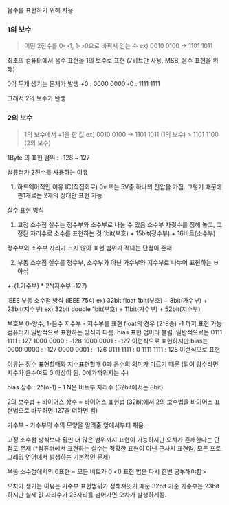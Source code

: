 음수를 표현하기 위해 사용

### 1의 보수
> 어떤 2진수를 0->1, 1->0으로 바꿔서 얻는 수
ex) 0010 0100 -> 1101 1011


최초의 컴퓨터에서 음수 표현을 1의 보수로 표현
(7비트만 사용, MSB, 음수 표현을 위해)

0이 두개 생기는 문제가 발생
+0 : 0000 0000
-0 : 1111 1111

그래서 2의 보수가 탄생


### 2의 보수
> 1의 보수에서 +1을 한 값
ex) 0010 0100 -> 1101 1011 (1의 보수) > 1101 1100 (2의 보수)

1Byte 의 표현 범위 : -128 ~ 127



컴퓨터가 2진수를 사용하는 이유
  1. 하드웨어적인 이유
        IC(직접회로) 0v 또는 5V중 하나의 전압을 가짐.
        그렇기 때문에 핀1개로는 2개의 상태만 표현 가능




실수 표현 방식

1. 고정 소수점
실수는 정수부와 소수부로 나눌 수 있음
소수부 자릿수를 정해 놓고, 고정된 자리수로 소수를 표현하는 것
1bit(부호) + 15bit(정수부) + 16비트(소수부)

정수부와 소수부 자리가 크지 않아 표현 범위가 적다는 단점이 존재

2. 부동 소수점
실수를 정수부, 소수부가 아닌 가수부와 지수부로 나누어 표현하는 ㅂ아식

+-(1.가수부) * 2^(지수부 -127)

IEEE 부동 소수점 방식 (IEEE 754)
ex) 32bit float
1bit(부호) + 8bit(가수부) + 23bit(지수부)
ex) 32bit double
1bit(부호) + 11bit(가수부) + 52bit(지수부)

부호부 0-양수, 1-음수
지수부 - 지수부를 표현 float의 경우 (2^8승) -1 까지 표현 가능
컴퓨터가 일반적으로 표현하는 방식과 다름.
bias 표현 법이라 불림.
일반적으로는
0111 1111 : 127
1000 0000 : -128
1000 0001 : -127
이런식으로 표현하지만
bias는
0000 0000 : -127
0000 0001 : -126
0111 1111 : 0
1111 1111 : 128
이런식으로 표현

이유는 정수 표현할때와 지수표현할때 0과 음수의 의미가 다르기 때문
(밑이 양수라면 지수가 음수여도 0 이상이 됨. 0에가까워지는 수)



bias 상수 : 2^(n-1) - 1
N은 비트부 자리수 (32bit에서는 8bit)

2의 보수법 + 바이어스 상수 = 바이어스 표현법
(32bit에서 2의 보수법을 바이어스 표현법으로 바꾸려면 127을 더하면 됨)



가수부 - 가수부의 수의 모양을 알려줌 앞에서부터 채움.


고정 소수점 방식보다 훨씬 더 많은 범위까지 표현이 가능하지만
오차가 존재한다는 단점도 존재
(*컴퓨터에서 표현하는 실수는 정확한 표현이 아닌 근사치 표현임, 모든 프로그래밍 언어에서 발생하는 기본적인 문제)


부동 소수점에서의 0표현
= 모든 비트가 0
<0 표현 법은 다시 한번 공부해야함>



오차가 생기는 이유는 가수부 표현범위가 정해져잇기 때문
32bit 기준 가수부는 23bit 하지만 실제 값 자리수가 23자리를 넘어가면 오차가 발생하게됨.
